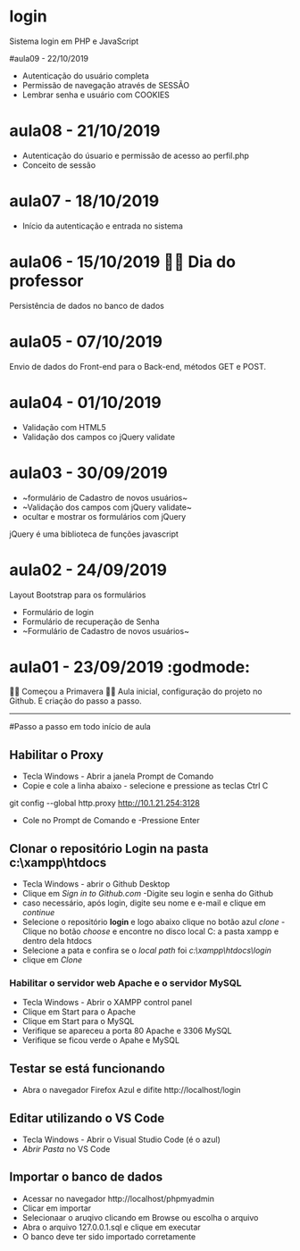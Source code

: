 # login
Sistema login em PHP e JavaScript

#aula09 - 22/10/2019
- Autenticação do usuário completa
- Permissão de navegação através de SESSÃO
- Lembrar senha e usuário com COOKIES

# aula08 - 21/10/2019
- Autenticação do úsuario e permissão de acesso ao perfil.php
- Conceito de sessão

# aula07 - 18/10/2019
- Início da autenticação e entrada no sistema

# aula06 - 15/10/2019 👨‍🏫 Dia do professor
Persistência de dados no banco de dados

# aula05 - 07/10/2019
  Envio de dados do Front-end para o Back-end,
  métodos GET e POST.

# aula04 - 01/10/2019
 - Validação com HTML5
 - Validação dos campos co jQuery validate

# aula03 - 30/09/2019
 - ~formulário de Cadastro de novos usuários~
 - ~Validação dos campos com jQuery validate~
 - ocultar e mostrar os formulários com jQuery
 
  jQuery é uma biblioteca de funções javascript

# aula02 - 24/09/2019
Layout Bootstrap para os formulários
- Formulário de login
- Formulário de recuperação de Senha
- ~Formulário de Cadastro de novos usuários~
 
# aula01 - 23/09/2019 :godmode:
🌺🍀 Começou a Primavera 🌻🌷
 Aula inicial, configuração do projeto no Github.
E criação do passo a passo.

---
#Passo a passo em todo início de aula

	
## Habilitar o Proxy
  - Tecla Windows - Abrir a janela Prompt de Comando
  - Copie e cole a linha abaixo - selecione e pressione as teclas Ctrl C

  git config --global http.proxy http://10.1.21.254:3128
   
   - Cole no Prompt de Comando e
  -Pressione Enter
  
## Clonar o repositório **Login** na pasta **c:\xampp\htdocs**
  - Tecla Windows - abrir o Github Desktop
  - Clique em *Sign in to Github.com*
  -Digite seu login e senha do Github
  - caso necessário, após login, digite seu nome e e-mail e clique em *continue*
  - Selecione o repositório **login** e logo abaixo clique no botão azul *clone*
  -Clique no botão *choose* e encontre no disco local C: a pasta xampp e dentro dela htdocs
  - Selecione a pata e confira se o *local path* foi *c:\xampp\htdocs\login*
  - clique em *Clone*
  
  
 ### Habilitar o servidor web **Apache** e o servidor **MySQL**
 
  - Tecla Windows - Abrir o XAMPP control panel
  - Clique em Start para o Apache
  - Clique em Start para o MySQL
  - Verifique se apareceu a porta 80 Apache e 3306 MySQL
  - Verifique se ficou verde o Apahe e MySQL
  
 ## Testar se está funcionando
  - Abra o navegador Firefox Azul e difite  http://localhost/login
  
 ## Editar utilizando o VS Code
  
  - Tecla Windows - Abrir o Visual Studio Code (é o azul)
  - *Abrir Pasta* no VS Code

## Importar o banco de dados
 - Acessar no navegador http://localhost/phpmyadmin
 - Clicar em importar
 - Selecionaar o aruqivo clicando em Browse ou escolha o arquivo
 - Abra o arquivo 127.0.0.1.sql e clique em executar
 - O banco deve ter sido importado corretamente
  
 
    

